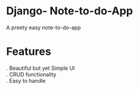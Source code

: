# Django- Note-to-do-App
A preety easy note-to-do-app

# Features
. Beautiful but yet Simple UI
</br>
. CRUD functionality
</br>
. Easy to handle

